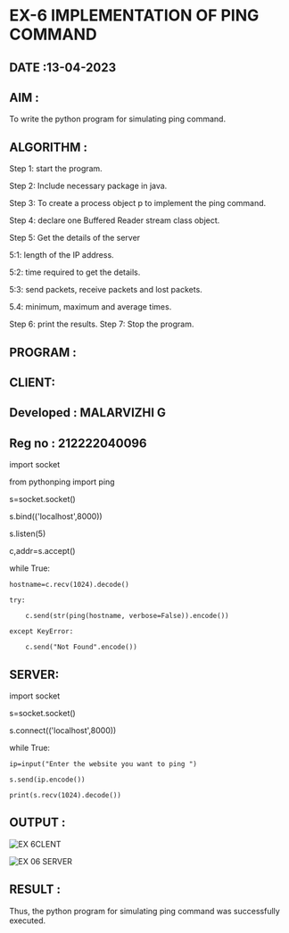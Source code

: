 # EX-6 IMPLEMENTATION OF PING COMMAND

## DATE :13-04-2023

## AIM :
To write the python program for simulating ping command.

## ALGORITHM :

Step 1: start the program.

Step 2: Include necessary package in java.

Step 3: To create a process object p to implement the ping command.

Step 4: declare one Buffered Reader stream class object.

Step 5: Get the details of the server

5:1: length of the IP address.

5:2: time required to get the details.

5:3: send packets, receive packets and lost packets.

5.4: minimum, maximum and average times.

Step 6: print the results. Step 7: Stop the program.

## PROGRAM :
## CLIENT:
## Developed : MALARVIZHI G
## Reg no : 212222040096

import socket

from pythonping import ping

s=socket.socket()

s.bind(('localhost',8000))

s.listen(5)

c,addr=s.accept()

while True:

    hostname=c.recv(1024).decode()
    
    try:
    
        c.send(str(ping(hostname, verbose=False)).encode())
        
    except KeyError:
    
        c.send("Not Found".encode())
        
## SERVER:
import socket

s=socket.socket()

s.connect(('localhost',8000))

while True:

    ip=input("Enter the website you want to ping ")
    
    s.send(ip.encode())
    
    print(s.recv(1024).decode())

## OUTPUT :
![EX 6CLENT](https://github.com/22008650/EX-6/assets/122548204/b566a3be-1195-4fcc-bd93-d62a8c79b14c)


![EX 06 SERVER](https://github.com/22008650/EX-6/assets/122548204/e30c16ce-3352-41b6-931e-d9ac40f7dbf7)



## RESULT :
Thus, the python program for simulating ping command was successfully executed.
